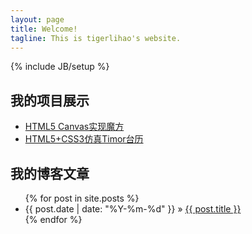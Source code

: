 ```yaml
---
layout: page
title: Welcome!
tagline: This is tigerlihao's website.
---
```

{% include JB/setup %}



## 我的项目展示

* [HTML5 Canvas实现魔方](/html5demo/cubic.html)
* [HTML5+CSS3仿真Timor台历](/html5demo/timor.html)

    
## 我的博客文章

<ul class="posts">
  {% for post in site.posts %}
    <li><span>{{ post.date | date: "%Y-%m-%d" }}</span> &raquo; <a href="{{ BASE_PATH }}{{ post.url }}">{{ post.title }}</a></li>
  {% endfor %}
</ul>


